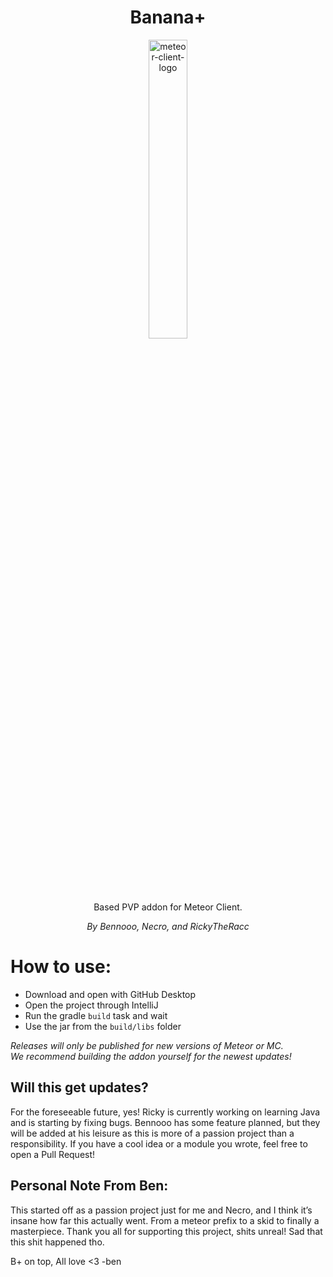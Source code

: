 
<h1 align="center">Banana+</h1>

<p align="center">
<img src="https://raw.githubusercontent.com/Bennooo/banana-for-everyone/main/src/main/resources/assets/bananaplus/logo.png" alt="meteor-client-logo" width="35%"/>
</p>

<p align="center">Based PVP addon for Meteor Client.</p>
<p align="center"><i>By Bennooo, Necro, and RickyTheRacc</i></p>

# How to use:
- Download and open with GitHub Desktop
- Open the project through IntelliJ
- Run the gradle `build` task and wait
- Use the jar from the `build/libs` folder

*Releases will only be published for new versions of Meteor or MC.*<br>
*We recommend building the addon yourself for the newest updates!*

## Will this get updates?
For the foreseeable future, yes! Ricky is currently working on learning Java and is starting by fixing bugs. Bennooo has some feature planned, but they will be added at his leisure as this is more of a passion project than a responsibility. If you have a cool idea or a module you wrote, feel free to open a Pull Request!

## Personal Note From Ben: 
This started off as a passion project just for me and Necro, and I think it’s insane how far this actually went. From a meteor prefix to a skid to finally a masterpiece. Thank you all for supporting this project, shits unreal! Sad that this shit happened tho.

B+ on top, All love <3  -ben

